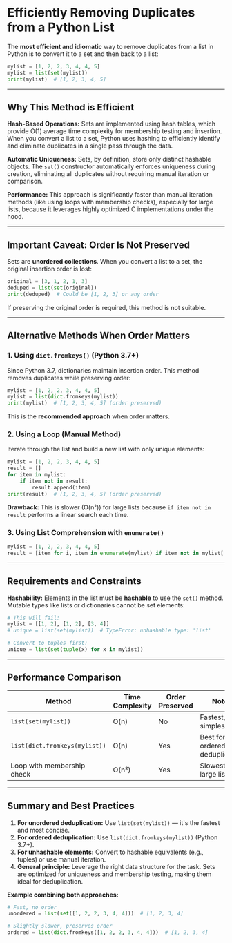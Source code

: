 # Efficiently Removing Duplicates from a Python List

The **most efficient and idiomatic** way to remove duplicates from a list in Python is to convert it to a set and then back to a list:

```python
mylist = [1, 2, 2, 3, 4, 4, 5]
mylist = list(set(mylist))
print(mylist)  # [1, 2, 3, 4, 5]
```

***

## **Why This Method is Efficient**

**Hash-Based Operations:** Sets are implemented using hash tables, which provide O(1) average time complexity for membership testing and insertion. When you convert a list to a set, Python uses hashing to efficiently identify and eliminate duplicates in a single pass through the data.

**Automatic Uniqueness:** Sets, by definition, store only distinct hashable objects. The `set()` constructor automatically enforces uniqueness during creation, eliminating all duplicates without requiring manual iteration or comparison.

**Performance:** This approach is significantly faster than manual iteration methods (like using loops with membership checks), especially for large lists, because it leverages highly optimized C implementations under the hood.

***

## **Important Caveat: Order Is Not Preserved**

Sets are **unordered collections**. When you convert a list to a set, the original insertion order is lost:

```python
original = [3, 1, 2, 1, 3]
deduped = list(set(original))
print(deduped)  # Could be [1, 2, 3] or any order
```

If preserving the original order is required, this method is not suitable.

***

## **Alternative Methods When Order Matters**

### **1. Using `dict.fromkeys()`** (Python 3.7+)
Since Python 3.7, dictionaries maintain insertion order. This method removes duplicates while preserving order:

```python
mylist = [1, 2, 2, 3, 4, 4, 5]
mylist = list(dict.fromkeys(mylist))
print(mylist)  # [1, 2, 3, 4, 5] (order preserved)
```

This is the **recommended approach** when order matters.

### **2. Using a Loop (Manual Method)**
Iterate through the list and build a new list with only unique elements:

```python
mylist = [1, 2, 2, 3, 4, 4, 5]
result = []
for item in mylist:
    if item not in result:
        result.append(item)
print(result)  # [1, 2, 3, 4, 5] (order preserved)
```

**Drawback:** This is slower (O(n²)) for large lists because `if item not in result` performs a linear search each time.

### **3. Using List Comprehension with `enumerate()`**
```python
mylist = [1, 2, 2, 3, 4, 4, 5]
result = [item for i, item in enumerate(mylist) if item not in mylist[:i]]
```

***

## **Requirements and Constraints**

**Hashability:** Elements in the list must be **hashable** to use the `set()` method. Mutable types like lists or dictionaries cannot be set elements:

```python
# This will fail:
mylist = [[1, 2], [1, 2], [3, 4]]
# unique = list(set(mylist))  # TypeError: unhashable type: 'list'

# Convert to tuples first:
unique = list(set(tuple(x) for x in mylist))
```

***

## **Performance Comparison**

| Method | Time Complexity | Order Preserved | Notes |
|--------|----------------|-----------------|-------|
| `list(set(mylist))` | O(n) | No | Fastest, simplest |
| `list(dict.fromkeys(mylist))` | O(n) | Yes | Best for ordered deduplication |
| Loop with membership check | O(n²) | Yes | Slowest for large lists |

***

## **Summary and Best Practices**

1. **For unordered deduplication:** Use `list(set(mylist))` — it's the fastest and most concise.
2. **For ordered deduplication:** Use `list(dict.fromkeys(mylist))` (Python 3.7+).
3. **For unhashable elements:** Convert to hashable equivalents (e.g., tuples) or use manual iteration.
4. **General principle:** Leverage the right data structure for the task. Sets are optimized for uniqueness and membership testing, making them ideal for deduplication.

**Example combining both approaches:**
```python
# Fast, no order
unordered = list(set([1, 2, 2, 3, 4, 4]))  # [1, 2, 3, 4]

# Slightly slower, preserves order
ordered = list(dict.fromkeys([1, 2, 2, 3, 4, 4]))  # [1, 2, 3, 4]
```
